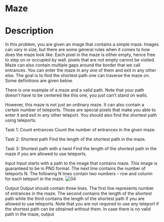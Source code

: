 # Maze
# Description
In this problem, you are given an image that contains a simple maze. Images can vary in size, but there are some general rules when it comes to how does the maze look like. Each pixel in the maze is either empty, hence free to step on or occupied by wall. pixels that are not empty cannot be visited. Maze can also contain multiple gaps around the border that we call entrances. You can enter the maze in any one of them and exit in any other else. The goal is to find the shortest path one can traverse the maze on. Some definitions are given below.

There is one example of a maze and a valid path. Note that your path doesn't have to be centered like this one, you just can't stand on walls.

However, this maze is not just an ordinary maze. It can also contain a certain number of teleports. Those are special pixels that make you able to enter it and exit in any other teleport. You should also find the shortest path using teleports.

Task 1: Count entrances
Count the number of entrances in the given maze.

Task 2: Shortest path
Find the length of the shortest path in the maze.

Task 3: Shortest path with a twist
Find the length of the shortest path in the maze if you are allowed to use teleports.

Input
Input starts with a path to the image that contains maze. This image is guaranteed to be in PNG format. The next line contains the number of teleports N. The following N lines contain two numbers – row and column for each teleport in the maze.
![04](https://github.com/user-attachments/assets/cdb2df11-9513-4697-ac9b-746a101eb04e)

Output
Output should contain three lines. The first line represents number of entrances in the maze. The second contains the length of the shortest path while the third contains the length of the shortest path if you are allowed to use teleports. Note that you are not required to use any teleport if the shortest path can be obtained without them. In case there is no valid path in the maze, output 
